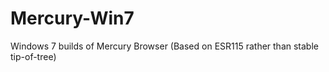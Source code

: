 # Mercury-Win7
Windows 7 builds of Mercury Browser (Based on ESR115 rather than stable tip-of-tree)
